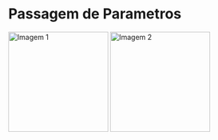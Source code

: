 # Passagem de Parametros

<img src="https://github.com/user-attachments/assets/e936bb3f-6ce8-4e37-a512-4139ddd08a77" alt="Imagem 1" width="200"/>

<img src="https://github.com/user-attachments/assets/f202b482-d37a-4bfc-af16-0fb812e91fbd" alt="Imagem 2" width="200"/>
